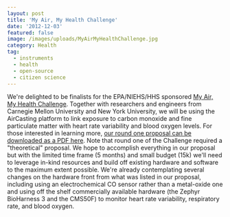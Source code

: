 ```yaml
---
layout: post
title: 'My Air, My Health Challenge'
date: '2012-12-03'
featured: false
image: /images/uploads/MyAirMyHealthChallenge.jpg
category: Health
tag:
  - instruments
  - health
  - open-source
  - citizen science
---
```

<p>We're delighted to be finalists for the EPA/NIEHS/HHS sponsored <a href="http://www.niehs.nih.gov/news/newsroom/releases/2012/november15/" target="_blank">My Air, My Health Challenge</a>. Together with researchers and engineers from Carnegie Mellon University and New York University, we will be using the AirCasting platform to link exposure to carbon monoxide and fine particulate matter with heart rate variability and blood oxygen levels. For those interested in learning more, <a href="http://takingspace.org/wp-content/uploads/MyAirMyHealthChallenge_NYU+CMU+HabitatMap.pdf" target="_blank">our round one proposal can be downloaded as a PDF here</a>. Note that round one of the Challenge required a "theoretical" proposal. We hope to accomplish everything in our proposal but with the limited time frame (5 months) and small budget (15k) we'll need to leverage in-kind resources and build off existing hardware and software to the maximum extent possible. We're already contemplating several changes on the hardware front from what was listed in our proposal, including using an electrochemical CO sensor rather than a metal-oxide one and using off the shelf commercially available hardware (the Zephyr BioHarness 3 and the CMS50F) to monitor heart rate variability, respiratory rate, and blood oxygen.</p>
